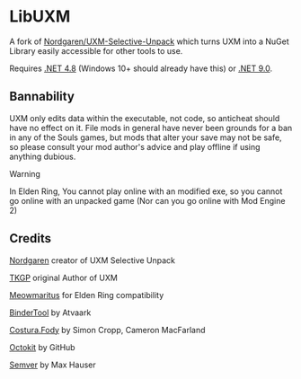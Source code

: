 # LibUXM

A fork of [Nordgaren/UXM-Selective-Unpack](https://github.com/Nordgaren/UXM-Selective-Unpack) which turns UXM into a NuGet Library easily accessible for other tools to use.

Requires [.NET 4.8](https://www.microsoft.com/net/download/thank-you/net472) (Windows 10+ should already have this) or [.NET 9.0](https://dotnet.microsoft.com/en-us/download/dotnet/9.0).

## Bannability

UXM only edits data within the executable, not code, so anticheat should have no effect on it. File mods in general have never been grounds for a ban in any of the Souls games, but mods that alter your save may not be safe, so please consult your mod author's advice and play offline if using anything dubious.

> [!WARNING]  
> In Elden Ring, You cannot play online with an modified exe, so you cannot go online with an unpacked game (Nor can you go online with Mod Engine 2)

## Credits

[Nordgaren](https://github.com/Nordgaren/) creator of UXM Selective Unpack

[TKGP](https://github.com/JKAnderson) original Author of UXM

[Meowmaritus](https://github.com/Meowmaritus) for Elden Ring compatibility

[BinderTool](https://github.com/Atvaark/BinderTool) by Atvaark

[Costura.Fody](https://github.com/Fody/Costura) by Simon Cropp, Cameron MacFarland

[Octokit](https://github.com/octokit/octokit.net) by GitHub

[Semver](https://github.com/maxhauser/semver) by Max Hauser
